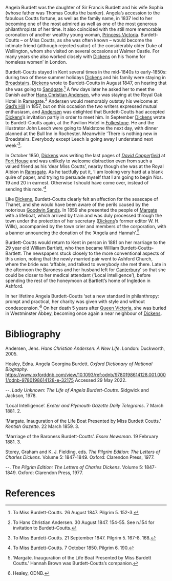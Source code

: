 <param ve-config
    title="Angela Burdett-Coutts, 1814-1906"
    author="Carolyn Oulton"
    banner="https://upload.wikimedia.org/wikipedia/commons/f/fc/Burdett-Coutts_sundial_mosaics_-_geograph.org.uk_-_475598.jpg"
    layout="vtl">
<param ve-entity title="Angela Burdett-Coutts" eid="Q137680" aliases="Angela Burdett|Angela|Burdett-Coutts|Miss Coutts|Baroness">
<param ve-entity title="Sir Francis Burdett" eid="Q334207">
<param ve-entity title="Sophia" eid="Q26921368">
<param ve-entity title="Thomas Coutts" eid="Q7788650">
<param ve-entity title="1837" eid="Q7608">
<param ve-entity title="Princess Victoria" eid="Q9439" aliases="Princess Victoria|Queen Victoria">
<param ve-entity title="Duke of Wellington" eid="Q131691">
<param ve-entity title="Dickens" eid="Q5686" aliases="Dickens's">
<param ve-entity title="Walmer Castle" eid="Q2543161">
<param ve-entity title="London" eid="Q84">
<param ve-entity title="Kent" eid="Q23298">
<param ve-entity title="mid-1840s" eid="Q38324">
<param ve-entity title="early-1850s" eid="Q40927">
<param ve-entity title="Broadstairs" eid="Q922739">
<param ve-entity title="1847" eid="Q7644">
<param ve-entity title="Sandgate" eid="Q1000312">
<param ve-entity title="Hans Christian Andersen" eid="Q5673" aliases="Andersen">
<param ve-entity title="Ramsgate" eid="Q736439">
<param ve-entity title="Gad's Hill" eid="Q5516441">
<param ve-entity title="1857" eid="Q7680">
<param ve-entity title="Folkestone" eid="Q375314">
<param ve-entity title="John Leech" eid="Q1374807" aliases="Leech">
<param ve-entity title="Maidstone" eid="Q213180">
<param ve-entity title="Rochester" eid="Q507517">
<param ve-entity title="1850" eid="Q7653">
<param ve-entity title="David Copperfield" eid="Q189811">
<param ve-entity title="Fort House" eid="Q4925737">
<param ve-entity title="Ramsgate" eid="Q736439">
<param ve-entity title="Thanet" eid="Q1752642">
<param ve-entity title="Goodwin Sands" eid="Q1494482">
<param ve-entity title="1859" eid="Q7687">
<param ve-entity title="Margate" eid="Q618045">
<param ve-entity title="W. H. Wills" eid="Q15092885">
<param ve-entity title="1881" eid="Q7808">
<param ve-entity title="William Bartlett" eid="Q8006140" aliases="William Burdett-Coutts-Bartlett|Bartlett">
<param ve-entity title="Canterbury" eid="Q29303">
<param ve-entity title="Ashford" eid="Q725261">
<param ve-entity title="Westminster Abbey" eid="Q5933">

Angela Burdett was the daughter of Sir Francis Burdett and his wife Sophia (whose father was Thomas Coutts the banker). Angela’s accession to the fabulous Coutts fortune, as well as the family name, in 1837 led to her becoming one of the most admired as well as one of the most generous philanthropists of her time. It also coincided with the still more memorable coronation of another wealthy young woman, [Princess Victoria](/19c/19c-victoria-biography). Burdett-Coutts – or Miss Coutts, as she was often known – would become the intimate friend (although rejected suitor) of the considerably older Duke of Wellington, whom she visited on several occasions at Walmer Castle. For many years she also worked closely with [Dickens](/dickens) on his ‘home for homeless women’ in London.
<param ve-image 
       label="Angela Burdett-Coutts" 
       description="A portrait of Burdett-Coutts, circa 1840" 
       license="Public domain" 
       url="https://upload.wikimedia.org/wikipedia/commons/3/33/Angela_Georgina_Burdett-Coutts%2C_Baroness_Burdett-Coutts_from_NPG.jpg">


Burdett-Coutts stayed in Kent several times in the mid-1840s to early-1850s: during two of these summer holidays [Dickens](/dickens) and his family were staying in [Broadstairs](/dickens/dickens-broadstairs). [Dickens](/dickens) wrote to Burdett-Coutts in August 1847, on hearing that she was going to [Sandgate](/placesqz/sandgate-overview).[^ref1] A few days later he asked her to meet the Danish author [Hans Christian Andersen](/19c/19c-christian-andersen), who was staying at the Royal Oak Hotel in [Ramsgate](/dickens/19c-ramsgate).[^ref2] [Andersen](/19c/19c-christian-andersen) would memorably outstay his welcome at [Gad’s Hill](/dickens/dickens-gads-hill) in 1857, but on this occasion the two writers expressed mutual enthusiasm, and [Andersen](/19c/19c-christian-andersen) was delighted that Burdett-Coutts had accepted [Dickens](/dickens)’s  invitation partly in order to meet him. In September [Dickens](/dickens) wrote to Burdett-Coutts again, at the Pavilion Hotel in [Folkestone](/19c/19c-folkestone). He and the illustrator John Leech were going to Maidstone the next day, with dinner planned at the Bull Inn in Rochester. Meanwhile 'There is nothing new in Broadstairs. Everybody except Leech is going away I understand next week'[^ref3].

In October 1850, [Dickens](/dickens) was writing the last pages of [_David Copperfield_](/dickens/david-copperfield-curated-walk)  at [Fort House](/dickens/dickens-fort-house) and was unlikely to welcome distraction even from such a valued friend as his ‘dear Miss Coutts’, nearby though she was at the Royal Albion in [Ramsgate](/dickens/19c-ramsgate). As he tactfully put it, ‘I am looking very hard at a blank quire of paper, and trying to persuade myself that I am going to begin Nos. 19 and 20 in earnest. Otherwise I should have come over, instead of sending this note.’[^ref4]

Like [Dickens](/dickens), Burdett-Coutts clearly felt an affection for the seascape of Thanet, and she would have been aware of the perils caused by the notorious [Goodwin Sands](/dickens/david-copperfield-goodwin-sands). In 1859 she presented the people of [Margate](/19c/19c-margate) with a lifeboat, which arrived by train and was duly processed through the town under the protection of her secretary ([Dickens](/dickens)’s former editor W. H. Wills), accompanied by the town crier and members of the corporation, with a banner announcing the donation of the ‘Angela and Hannah'.[^ref5]

Burdett-Coutts would return to Kent in person in 1881 on her marriage to the 29 year old William Bartlett, who then became William Burdett-Coutts-Bartlett. The newspapers stuck closely to the more conventional aspects of this union, noting that the newly married pair went to Ashford Church, where the bride was ‘affable, and talked to everybody she met there. Late in the afternoon the Baroness and her husband left for [Canterbury](/19c/19c-canterbury)’ so that she could be closer to her medical attendant (‘Local intelligence’), before spending the rest of the honeymoon at Bartlett’s home of Ingledon in Ashford.

In her lifetime Angela Burdett-Coutts ‘set a new standard in philanthropy: prompt and practical, her charity was given with style and without condescension.’[^ref6] On her death 5 years after [Queen Victoria](/19c/19c-victoria-biography), she was buried in Westminster Abbey, becoming once again a near neighbour of [Dickens](/dickens).

# Bibliography
Andersen, Jens. _Hans Christian Andersen: A New Life_. London: Duckworth, 2005.

Healey, Edna. Angela Georgina Burdett. _Oxford Dictionary of National Biography_. https://www.oxforddnb.com/view/10.1093/ref:odnb/9780198614128.001.0001/odnb-9780198614128-e-32175  Accessed 29 May 2022.

--. _Lady Unknown: The Life of Angela Burdett-Coutts_. Sidgwick and Jackson, 1978.

‘Local Intelligence’. _Exeter and Plymouth Gazette Daily Telegrams_. 7 March 1881. 2.

‘Margate. Inauguration of the Life Boat Presented by Miss Burdett Coutts.’ _Kentish Gazette_. 22 March 1859. 3.

‘Marriage of the Baroness Burdett-Coutts’. _Essex Newsman_. 19 February 1881. 3.

Storey, Graham and K. J. Fielding, eds. _The Pilgrim Edition: The Letters of Charles Dickens._ Volume 5: 1847-1849. Oxford: Clarendon Press, 1977.

--. _The Pilgrim Edition: The Letters of Charles Dickens_. Volume 5: 1847-1849. Oxford: Clarendon Press, 1977.

# References
[^ref1]: To Miss Burdett-Coutts. 26 August 1847. Pilgrim 5. 152-3.
[^ref2]: To Hans Christian Andersen. 30 August 1847. 154-55. See n.154 for invitation to Burdett-Coutts.
[^ref3]: To Miss Burdett-Coutts. 21 September 1847. Pilgrim 5. 167-8. 168.
[^ref4]: To Miss Burdett-Coutts. 7 October 1850. Pilgrim 6. 190.
[^ref5]: ‘Margate. Inauguration of the Life Boat Presented by Miss Burdett Coutts.’ Hannah Brown was Burdett-Coutts’s companion.
[^ref6]: Healey, ODNB.